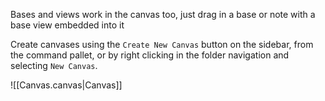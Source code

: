 Bases and views work in the canvas too, just drag in a base or note with a base view embedded into it

Create canvases using the `Create New Canvas` button on the sidebar, from the command pallet, or by right clicking in the folder navigation and selecting `New Canvas`.

![[Canvas.canvas|Canvas]]